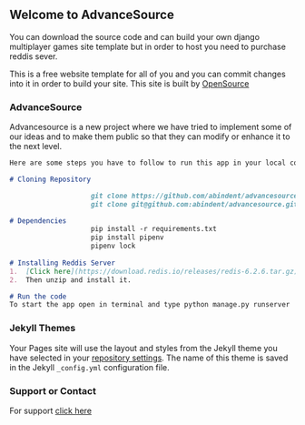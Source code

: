## Welcome to AdvanceSource

You can download the source code and can build your own django multiplayer games site template but in order to host you need to purchase reddis sever.

This is a free website template for all of you and you can commit changes into it in order to build your site. This site is built by [OpenSource](https://osourcegames.firebaseapp.com)

### AdvanceSource

Advancesource is a new project where we have tried to implement some of our ideas and to make them public so that they can modify or enhance it to the next level.

```markdown
Here are some steps you have to follow to run this app in your local computer

# Cloning Repository

                    git clone https://github.com/abindent/advancesource.git # normal
                    git clone git@github.com:abindent/advancesource.git # ssh

# Dependencies
                    pip install -r requirements.txt
                    pip install pipenv  
                    pipenv lock
                    
# Installing Reddis Server
1.  [Click here](https://download.redis.io/releases/redis-6.2.6.tar.gz) to download the tar.gz file.
2.  Then unzip and install it.

# Run the code
To start the app open in terminal and type python manage.py runserver


```

### Jekyll Themes

Your Pages site will use the layout and styles from the Jekyll theme you have selected in your [repository settings](https://github.com/abindent/advancesource/settings/pages). The name of this theme is saved in the Jekyll `_config.yml` configuration file.

### Support or Contact
For support [click here](mailto:owner.jzsculture.smaitra@gmail.com)
